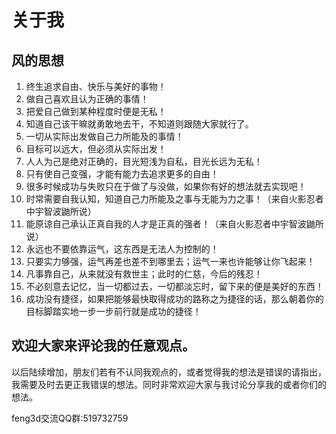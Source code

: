 关于我
=======

## 风的思想

1. 终生追求自由、快乐与美好的事物！
1. 做自己喜欢且认为正确的事情！
1. 把爱自己做到某种程度时便是无私！
1. 知道自己该干嘛就勇敢地去干，不知道则跟随大家就行了。
1. 一切从实际出发做自己力所能及的事情！
1. 目标可以远大，但必须从实际出发！
1. 人人为己是绝对正确的，目光短浅为自私，目光长远为无私！
1. 只有使自己变强，才能有能力去追求更多的自由！
1. 很多时候成功与失败只在于做了与没做，如果你有好的想法就去实现吧！
1. 时常需要自我认知，知道自己力所能及之事与无能为力之事！（来自火影忍者中宇智波鼬所说）
1. 能原谅自己承认正真自我的人才是正真的强者！（来自火影忍者中宇智波鼬所说）
1. 永远也不要依靠运气，这东西是无法人为控制的！
1. 只要实力够强，运气再差也差不到哪里去；运气一来也许能够让你飞起来！
1. 凡事靠自己，从来就没有救世主；此时的仁慈，今后的残忍！
1. 不必刻意去记忆，当一切都过去，一切都淡忘时，留下来的便是美好的东西！  
1. 成功没有捷径，如果把能够最快取得成功的路称之为捷径的话，那么朝着你的目标脚踏实地一步一步前行就是成功的捷径！

## 欢迎大家来评论我的任意观点。

以后陆续增加，朋友们若有不认同我观点的，或者觉得我的想法是错误的请指出，我需要及时去更正我错误的想法。同时非常欢迎大家与我讨论分享我的或者你们的想法。

feng3d交流QQ群:519732759
